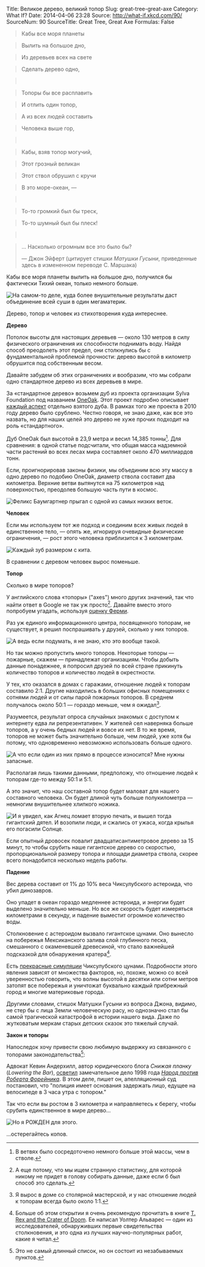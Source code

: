 Title: Великое дерево, великий топор
Slug: great-tree-great-axe
Category: What If?
Date: 2014-04-06 23:28
Source: http://what-if.xkcd.com/90/
SourceNum: 90
SourceTitle: Great Tree, Great Axe
Formulas: False

> Кабы все моря планеты
&nbsp;

> Вылить на большое дно,
&nbsp;

> Из деревьев всех на свете
&nbsp;

> Сделать дерево одно,

>&nbsp;

> Топоры бы все расплавить
&nbsp;

> И отлить один топор,
&nbsp;

> А из всех людей составить
&nbsp;

> Человека выше гор,

>&nbsp;

> Кабы, взяв топор могучий,
&nbsp;

> Этот грозный великан
&nbsp;

> Этот ствол обрушил с кручи
&nbsp;

> В это море-океан, —

>&nbsp;

> То-то громкий был бы треск,
&nbsp;

> То-то шумный был бы плеск!

>&nbsp;

> ... Насколько огромным все это было бы?
>
> — Джон Эйферт (цитирует стишки _Матушки Гусыни_, приведенные здесь в измененном переводе С.&nbsp;Маршака)

Кабы все моря планеты вылить на большое дно, получился бы фактически Тихий океан, только немного больше.

![](/uploads/090-great-tree-great-axe/ygg_pacific_ru.png "На самом-то деле, куда более внушительные результаты даст объединение всей суши в один мегаматерик.")

Дерево, топор и человек из стихотворения куда интереснее.

**Дерево**

Потолок высоты для настоящих деревьев — около 130 метров в силу физического ограничения их способности поднимать воду. Найдя способ преодолеть этот предел, они столкнулись бы с фундаментальной проблемой прочности: дерево высотой в километр обрушится под собственным весом.

Давайте забудем об этих ограничениях и вообразим, что мы собрали одно стандартное дерево из всех деревьев в мире.

За «стандартное дерево» возьмем дуб из проекта организации Sylva Foundation под названием [OneOak](http://sylva.org.uk/oneoak/index.php). Этот проект подробно описывает [каждый аспект](http://sylva.org.uk/oneoak/tree_facts.php) отдельно взятого дуба. В рамках того же проекта в 2010 году дерево было срублено. Честно говоря, не знаю даже, как все это назвать, но для наших целей это дерево не хуже прочих подходит на роль «стандартного».

Дуб OneOak был высотой в 23,9 метра и весил 14,385 тонны[^1]. Для сравнения: в одной статье подсчитали, что общая масса надземной части растений во всех лесах мира составляет около 470 миллиардов тонн.

[^1]: В ветвях было сосредоточено немного больше этой массы, чем в стволе.

Если, проигнорировав законы физики, мы объединим всю эту массу в одно дерево по подобию OneOak, диаметр ствола составит два километра. Верхние ветви вытянутся на 75 километров над поверхностью, преодолев большую часть пути в космос.

![](/uploads/090-great-tree-great-axe/ygg_tree_ru.png "Феликс Баумгартнер прыгал с одной из самых низких веток.")

**Человек**

Если мы используем тот же подход и соединим всех живых людей в единственное тело, — опять же, игнорируя очевидные физические ограничения, — рост этого человека приблизится к 3 километрам.

![](/uploads/090-great-tree-great-axe/ygg_human_ru.png "Каждый зуб размером с кита.")

В сравнении с деревом человек вырос поменьше.

**Топор**

Сколько в мире топоров?

У английского слова «топоры» ("axes") много других значений, так что найти ответ в Google не так уж просто[^2]. Давайте вместо этого попробуем угадать, используя [оценку Ферми](/paint-the-earth/).

[^2]: А еще потому, что мы ищем странную статистику, для которой никому не придет в голову собирать данные, даже если б был способ это сделать.

Раз уж единого информационного центра, посвященного топорам, не существует, я решил поспрашивать у друзей, сколько у них топоров.

![](/uploads/090-great-tree-great-axe/ygg_ask_ru.png "А ведь если подумать, я не знаю, кто это вообще такой.")

Но так можно пропустить много топоров. Некоторые топоры — пожарные, скажем — принадлежат организациям. Чтобы добыть данные понадежнее, я попросил друзей по всей стране прикинуть количество топоров и количество людей в окрестности.

У тех, кто оказался в домах с гаражами, отношение людей к топорам составило 2:1. Другие находились в больших офисных помещениях с сотнями людей и от силы парой пожарных топоров. В среднем получалось около 50:1 — гораздо меньше, чем я ожидал[^3].

[^3]: Я вырос в доме со столярной мастерской, и у нас отношение людей к топорам всегда было около 1:1.

Разумеется, результат опроса случайных знакомых с доступом к интернету едва ли репрезентативен. У жителей сел наверняка больше топоров, а у очень бедных людей и вовсе их нет. В то же время, топоров не может быть значительно больше, чем людей, уже хотя бы потому, что одновременно невозможно использовать больше одного.

![](/uploads/090-great-tree-great-axe/ygg_ask2_ru.png "А что если один из них прямо в процессе износится? Мне нужны запасные.")

Располагая лишь такими данными, предположу, что отношение людей к топорам где-то между 50:1 и 5:1.

А это значит, что наш составной топор будет маловат для нашего составного человека. Он будет длиной чуть больше полукилометра — немногим внушительнее хлипкого ножика.

![](/uploads/090-great-tree-great-axe/ygg_axe_ru.png "И я увидел, как Агнец ломает вторую печать, и вышел тогда гигантский дятел. И возопили люди, и сжались от ужаса, когда крылья его погасили Солнце.")

Если опытный дровосек повалит двадцатисантиметровое дерево за 15 минут, то чтобы срубить наше гигантское дерево со скоростью, пропорциональной размеру топора и площади диаметра ствола, скорее всего понадобится несколько недель работы.

**Падение**

Вес дерева составит от 1% до 10% веса Чиксулубского астероида, что убил динозавров.

Оно упадет в океан гораздо медленнее астероида, и энергии будет выделено значительно меньше. Но все же скорость будет измеряться километрами в секунду, и падение выместит огромное количество воды.

Столкновение с астероидом вызвало гигантское цунами. Оно вынесло на побережья Мексиканского залива слой глубинного песка, смешанного с окаменевшей древесиной, что стало важнейшей подсказкой для обнаружения кратера[^4].

[^4]: Больше об этом открытии я очень рекомендую прочитать в книге [T. Rex and the Crater of Doom](http://www.amazon.com/Crater-Doom-Princeton-Science-Library-ebook/dp/B00BMVRBLC/ref=sr_sp-atf_title_1_1?s=books&ie=UTF8&qid=1396542141&sr=1-1&keywords=t+rex+and+the+crater+of+doom). Ее написал Уолтер Альварес — один из исследователей, обнаруживших первые свидетельства столкновения, и это одна из лучших научно-популярных работ, какие я читал.

Есть [прекрасные симуляции](https://www.youtube.com/watch?v=Dcp0JhwNgmE) Чиксулубского цунами. Подробности этого явления зависят от множества факторов, но, похоже, можно со всей уверенностью говорить, что волны высотой в десятки или сотни метров затопят все побережья и уничтожат буквально каждый прибрежный город и многие материковые города.

Другими словами, стишок Матушки Гусыни из вопроса Джона, видимо, не стер бы с лица Земли человеческую расу, но однозначно стал бы самой трагической катастрофой в истории нашего вида. Даже по жутковатым меркам старых детских сказок это тяжелый случай.

**Закон и топоры**

Напоследок хочу привести свою любимую выдержку из связанного с топорами законодательства[^5]:

[^5]: Это не самый _длинный_ список, но он состоит из незабываемых пунктов.

Адвокат Кевин Андерхилл, автор юридического блога _Снижая планку_ (_Lowering the Bar_), [осветил](http://kevinunderhill.typepad.com/lowering_the_bar/case-law-hall-of-fame.html) замечательное дело 1998 года [_Народ против Роберта Форейника_](http://kevinunderhill.typepad.com/Documents/Opinions/People_v_Foranyic.pdf). В этом деле, пишет он, апелляционный суд постановил, что "полиция имеет основания задержать лицо, едущее на велосипеде в 3 часа утра с топором."

Так что если вы ростом  в 3 километра и направляетесь к берегу, чтобы срубить единственное в мире дерево...

![](/uploads/090-great-tree-great-axe/ygg_bike_ru.png "Но я РОЖДЕН для этого.")

...остерегайтесь копов.
